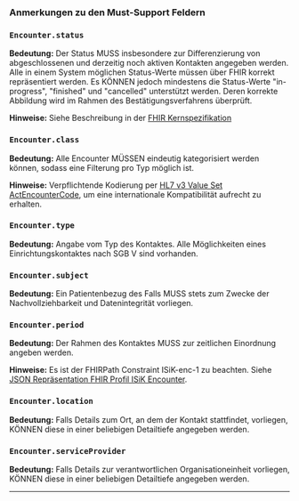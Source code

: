 ### Anmerkungen zu den Must-Support Feldern

### `Encounter.status`

**Bedeutung:** Der Status MUSS insbesondere zur Differenzierung von abgeschlossenen und derzeitig noch aktiven Kontakten angegeben werden. Alle in einem System möglichen Status-Werte müssen über FHIR korrekt repräsentiert werden. Es KÖNNEN jedoch mindestens die Status-Werte "in-progress", "finished" und "cancelled" unterstützt werden. Deren korrekte Abbildung wird im Rahmen des Bestätigungsverfahrens überprüft.

**Hinweise:** Siehe Beschreibung in der [FHIR Kernspezifikation](http://hl7.org/fhir/encounter-definitions.html#Encounter.status)

### `Encounter.class`

**Bedeutung:** Alle Encounter MÜSSEN eindeutig kategorisiert werden können, sodass eine Filterung pro Typ möglich ist.

**Hinweise:** Verpflichtende Kodierung per [HL7 v3 Value Set ActEncounterCode](http://hl7.org/fhir/v3/ActEncounterCode/vs.html), um eine internationale Kompatibilität aufrecht zu erhalten.

### `Encounter.type`

**Bedeutung:** Angabe vom Typ des Kontaktes. Alle Möglichkeiten eines Einrichtungskontaktes nach SGB V sind vorhanden.

### `Encounter.subject`

**Bedeutung:** Ein Patientenbezug des Falls MUSS stets zum Zwecke der Nachvollziehbarkeit und Datenintegrität vorliegen.

### `Encounter.period`

**Bedeutung:** Der Rahmen des Kontaktes MUSS zur zeitlichen Einordnung angeben werden.

**Hinweise:** Es ist der FHIRPath Constraint ISiK-enc-1 zu beachten. Siehe [JSON Repräsentation FHIR Profil ISiK Encounter](https://simplifier.net/ISiK/ISiKEncounter/~json).

### `Encounter.location`

**Bedeutung:** Falls Details zum Ort, an dem der Kontakt stattfindet, vorliegen, KÖNNEN diese in einer beliebigen Detailtiefe angegeben werden.

### `Encounter.serviceProvider`

**Bedeutung:** Falls Details zur verantwortlichen Organisationeinheit vorliegen, KÖNNEN diese in einer beliebigen Detailtiefe angegeben werden. 

---
